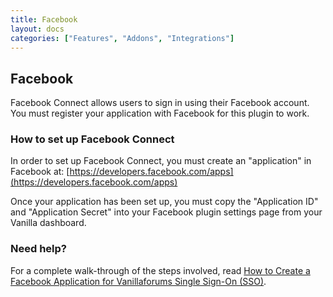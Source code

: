 ```yaml
---
title: Facebook
layout: docs
categories: ["Features", "Addons", "Integrations"]
---
```


## Facebook

Facebook Connect allows users to sign in using their Facebook account. You must register your application with Facebook for this plugin to work.

### How to set up Facebook Connect

In order to set up Facebook Connect, you must create an "application" in Facebook at: [https://developers.facebook.com/apps](https://developers.facebook.com/apps)

Once your application has been set up, you must copy the "Application ID" and "Application Secret" into your Facebook plugin settings page from your Vanilla dashboard.

### Need help?

For a complete walk-through of the steps involved, read [How to Create a Facebook Application for Vanillaforums Single Sign-On (SSO)](http://blog.vanillaforums.com/facebook-application-for-vanillaforums-sso/).
